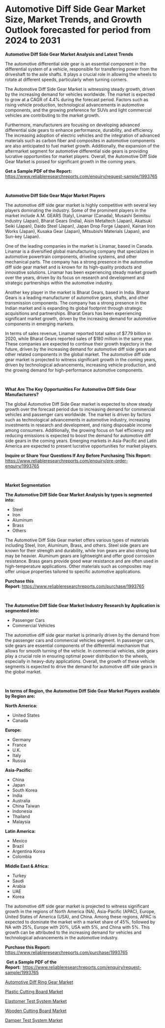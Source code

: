 <p><h1>Automotive Diff Side Gear Market Size, Market Trends, and Growth Outlook forecasted for period from 2024 to 2031</h1></p><p><strong>Automotive Diff Side Gear Market Analysis and Latest Trends</strong></p>
<p><p>The automotive differential side gear is an essential component in the differential system of a vehicle, responsible for transferring power from the driveshaft to the axle shafts. It plays a crucial role in allowing the wheels to rotate at different speeds, particularly when turning corners. </p><p>The Automotive Diff Side Gear Market is witnessing steady growth, driven by the increasing demand for vehicles worldwide. The market is expected to grow at a CAGR of 4.4% during the forecast period. Factors such as rising vehicle production, technological advancements in automotive components, and the growing preference for SUVs and light commercial vehicles are contributing to the market growth.</p><p>Furthermore, manufacturers are focusing on developing advanced differential side gears to enhance performance, durability, and efficiency. The increasing adoption of electric vehicles and the integration of advanced materials such as carbon fiber and composites in automotive components are also anticipated to fuel market growth. Additionally, the expansion of the aftermarket segment for automotive differential side gears is providing lucrative opportunities for market players. Overall, the Automotive Diff Side Gear Market is poised for significant growth in the coming years.</p></p>
<p><strong>Get a Sample PDF of the Report:&nbsp;</strong> <a href="https://www.reliableresearchreports.com/enquiry/request-sample/1993765">https://www.reliableresearchreports.com/enquiry/request-sample/1993765</a></p>
<p>&nbsp;</p>
<p><strong>Automotive Diff Side Gear Major Market Players</strong></p>
<p><p>The automotive diff side gear market is highly competitive with several key players dominating the industry. Some of the prominent players in the market include A.M. GEARS (Italy), Linamar (Canada), Musashi Seimitsu Industry (Japan), Bharat Gears (India), Aisin Metaltech (Japan), Akatsuki Seiki (Japan), Daido Steel (Japan), Japan Drop Forge (Japan), Kainan Iron Works (Japan), Kusaka Gear (Japan), Mitsubishi Materials (Japan), and Sun-key (Japan).</p><p>One of the leading companies in the market is Linamar, based in Canada. Linamar is a diversified global manufacturing company that specializes in automotive powertrain components, driveline systems, and other mechanical parts. The company has a strong presence in the automotive diff side gear market and is known for its high-quality products and innovative solutions. Linamar has been experiencing steady market growth over the years, driven by its focus on research and development and strategic partnerships within the automotive industry.</p><p>Another key player in the market is Bharat Gears, based in India. Bharat Gears is a leading manufacturer of automotive gears, shafts, and other transmission components. The company has a strong presence in the Indian market and is expanding its global footprint through strategic acquisitions and partnerships. Bharat Gears has been experiencing significant market growth, driven by the increasing demand for automotive components in emerging markets.</p><p>In terms of sales revenue, Linamar reported total sales of $7.79 billion in 2020, while Bharat Gears reported sales of $180 million in the same year. These companies are expected to continue their growth trajectory in the future, driven by the increasing demand for automotive diff side gears and other related components in the global market. The automotive diff side gear market is projected to witness significant growth in the coming years, driven by technological advancements, increasing vehicle production, and the growing demand for high-performance automotive components.</p></p>
<p>&nbsp;</p>
<p><strong>What Are The Key Opportunities For Automotive Diff Side Gear Manufacturers?</strong></p>
<p><p>The global Automotive Diff Side Gear market is expected to show steady growth over the forecast period due to increasing demand for commercial vehicles and passenger cars worldwide. The market is driven by factors such as technological advancements in automotive industry, increasing investments in research and development, and rising disposable income among consumers. Additionally, the growing focus on fuel efficiency and reducing emissions is expected to boost the demand for automotive diff side gears in the coming years. Emerging markets in Asia-Pacific and Latin America are expected to present lucrative opportunities for market players.</p></p>
<p><strong>Inquire or Share Your Questions If Any Before Purchasing This Report:</strong> <a href="https://www.reliableresearchreports.com/enquiry/pre-order-enquiry/1993765">https://www.reliableresearchreports.com/enquiry/pre-order-enquiry/1993765</a></p>
<p>&nbsp;</p>
<p><strong>Market Segmentation</strong></p>
<p><strong>The Automotive Diff Side Gear Market Analysis by types is segmented into:</strong></p>
<p><ul><li>Steel</li><li>Iron</li><li>Aluminum</li><li>Brass</li><li>Others</li></ul></p>
<p><p>The Automotive Diff Side Gear market offers various types of materials including Steel, Iron, Aluminum, Brass, and others. Steel side gears are known for their strength and durability, while Iron gears are also strong but may be heavier. Aluminum gears are lightweight and offer good corrosion resistance. Brass gears provide good wear resistance and are often used in high-temperature applications. Other materials such as composites may offer unique properties tailored to specific automotive applications.</p></p>
<p><strong>Purchase this Report:&nbsp;</strong><a href="https://www.reliableresearchreports.com/purchase/1993765">https://www.reliableresearchreports.com/purchase/1993765</a></p>
<p>&nbsp;</p>
<p><strong>The Automotive Diff Side Gear Market Industry Research by Application is segmented into:</strong></p>
<p><ul><li>Passenger Cars</li><li>Commercial Vehicles</li></ul></p>
<p><p>The automotive diff side gear market is primarily driven by the demand from the passenger cars and commercial vehicles segment. In passenger cars, side gears are essential components of the differential mechanism that allows for smooth turning of the vehicle. In commercial vehicles, side gears play a crucial role in ensuring optimal power distribution to the wheels, especially in heavy-duty applications. Overall, the growth of these vehicle segments is expected to drive the demand for automotive diff side gears in the global market.</p></p>
<p>&nbsp;</p>
<p><strong>In terms of Region, the Automotive Diff Side Gear Market Players available by Region are:</strong></p>
<p>
    <p> <strong> North America: </strong>
        <ul>
            <li>United States</li>
            <li>Canada</li>
        </ul>
        </p> 
    <p> <strong> Europe: </strong>
        <ul>
            <li>Germany</li>
            <li>France</li>
            <li>U.K.</li>
            <li>Italy</li>
            <li>Russia</li>
        </ul>
        </p> 
    <p> <strong> Asia-Pacific: </strong>
        <ul>
            <li>China</li>
            <li>Japan</li>
            <li>South Korea</li>
            <li>India</li>
            <li>Australia</li>
            <li>China Taiwan</li>
            <li>Indonesia</li>
            <li>Thailand</li>
            <li>Malaysia</li>
        </ul>
        </p> 
    <p> <strong> Latin America: </strong>
        <ul>
            <li>Mexico</li>
            <li>Brazil</li>
            <li>Argentina Korea</li>
            <li>Colombia</li>
        </ul>
        </p> 
    <p> <strong> Middle East & Africa: </strong>
        <ul>
            <li>Turkey</li>
            <li>Saudi</li>
            <li>Arabia</li>
            <li>UAE</li>
            <li>Korea</li>
        </ul>
    </p>
    </p>
<p><p>The automotive diff side gear market is projected to witness significant growth in the regions of North America (NA), Asia-Pacific (APAC), Europe, United States of America (USA), and China. Among these regions, APAC is expected to dominate the market with a market share of 45%, followed by NA with 25%, Europe with 20%, USA with 5%, and China with 5%. This growth can be attributed to the increasing demand for vehicles and technological advancements in the automotive industry.</p></p>
<p><strong>Purchase this Report: </strong><a href="https://www.reliableresearchreports.com/purchase/1993765">https://www.reliableresearchreports.com/purchase/1993765</a></p>
<p>&nbsp;<strong>Get a Sample PDF of the Report:&nbsp;&nbsp;</strong><a href="https://www.reliableresearchreports.com/enquiry/request-sample/1993765">https://www.reliableresearchreports.com/enquiry/request-sample/1993765</a></p>
<p><strong></strong></p>
<p><p><a href="https://github.com/ruddyyedelwadw/Market-Research-Report-List-1/blob/main/automotive-diff-ring-gear-market.md">Automotive Diff Ring Gear Market</a></p><p><a href="https://view.publitas.com/reportprime-1/plastic-cutting-board-market-research-report-unlocks-analysis-on-the-market-financial-status-market-size-and-market-revenue-upto-2031/">Plastic Cutting Board Market</a></p><p><a href="https://silk-columnist-571.notion.site/Elastomer-Test-System-Market-with-the-goal-of-estimating-the-market-size-and-future-growth-potential-7193a75469324c608efdbef36fbe2460">Elastomer Test System Market</a></p><p><a href="https://view.publitas.com/reportprime-1/wooden-cutting-board-market-size-share-trends-analysis-report-by-material-by-type-by-end-user-by-region-and-segment-forecasts-2024-2031/">Wooden Cutting Board Market</a></p><p><a href="https://cat-emmental-94b.notion.site/Damper-Test-System-Market-Size-Evaluating-its-Market-Trends-Growth-and-Projections-2024-2031-662437e1f93248b88b538ce16ff36343">Damper Test System Market</a></p></p>